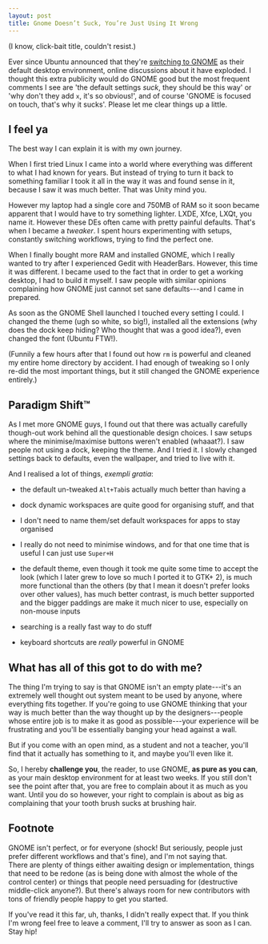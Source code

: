 ```yaml
---
layout: post
title: Gnome Doesn’t Suck, You’re Just Using It Wrong
---
```


(I know, click-bait title, couldn't resist.)

Ever since Ubuntu announced that they're [switching to GNOME][0] as 
their default desktop environment, online discussions about it have 
exploded. I thought this extra publicity would do GNOME good but the 
most frequent comments I see are 'the default settings _suck_, they 
should be this way' or 'why don't they add `x`, it's so obvious!', and 
of course 'GNOME is focused on touch, that's why it sucks'. Please let 
me clear things up a little.

I feel ya
---------

The best way I can explain it is with my own journey.

When I first tried Linux I came into a world where everything was different to
what I had known for years. But instead of trying to turn it back to something
familiar I took it all in the way it was and found sense in it, because I saw
it was much better. That was Unity mind you.

However my laptop had a single core and 750MB of RAM so it soon became apparent
that I would have to try something lighter. LXDE, Xfce, LXQt, you name it.
However these DEs often came with pretty painful defaults. That's when I became
a _tweaker_. I spent hours experimenting with setups, constantly switching
workflows, trying to find the perfect one.

When I finally bought more RAM and installed GNOME, which I really wanted to
try after I experienced Gedit with HeaderBars. However, this time it was
different. I became used to the fact that in order to get a working desktop, I
had to build it myself. I saw people with similar opinions complaining how
GNOME just cannot set sane defaults---and I came in prepared.

As soon as the GNOME Shell launched I touched every setting I could. I changed
the theme (ugh so white, so big!), installed all the extensions (why does the
dock keep hiding? Who thought that was a good idea?), even changed the font
(Ubuntu FTW!).

(Funnily a few hours after that I found out how `rm` is powerful and cleaned my
entire home directory by accident. I had enough of tweaking so I only re-did
the most important things, but it still changed the GNOME experience entirely.)

Paradigm Shift™
---------------

As I met more GNOME guys, I found out that there was actually carefully
though-out work behind all the questionable design choices. I saw setups where
the minimise/maximise buttons weren't enabled (whaaat?). I saw people not using
a dock, keeping the theme. And I tried it. I slowly changed settings back to
defaults, even the wallpaper, and tried to live with it.

And I realised a lot of things, _exempli gratia_:

 * the default un-tweaked `Alt+Tab`is actually much better than having a 

 * dock dynamic workspaces are quite good for organising stuff, and that 

 * I don't need to name them/set default workspaces for apps to stay 
   organised

 * I really do not need to minimise windows, and for that one time that 
   is useful I can just use `Super+H`

 * the default theme, even though it took me quite some time  to accept 
   the look (which I later grew to love so much I ported it to GTK+
   2), is much more functional than the others (by that I mean it 
   doesn't prefer looks over other values), has much better contrast, is 
   much better supported and the bigger paddings are make it much nicer 
   to use, especially on non-mouse inputs

 * searching is a really fast way to do stuff 

 * keyboard shortcuts are _really_ powerful in GNOME

What has all of this got to do with me?
---------------------------------------

The thing I'm trying to say is that GNOME isn't an empty plate---it's an
extremely well thought out system meant to be used by anyone, where everything
fits together. If you're going to use GNOME thinking that your way is much
better than the way thought up by the designers---people whose entire job is to
make it as good as possible---your experience will be frustrating and you'll be
essentially banging your head against a wall.

But if you come with an open mind, as a student and not a teacher, you'll find
that it actually has something to it, and maybe you'll even like it.

So, I hereby **challenge you**, the reader, to use GNOME, **as pure as you
can**, as your main desktop environment for at least two weeks. If you still
don't see the point after that, you are free to complain about it as much as
you want. Until you do so however, your right to complain is about as big as
complaining that your tooth brush sucks at brushing hair.

Footnote
--------

GNOME isn't perfect, or for everyone (shock! But seriously, people just 
prefer different workflows and that's fine), and I'm not saying that.  
There are plenty of things either awaiting design or implementation, 
things that need to be redone (as is being done with almost the whole of 
the control center) or things that people need persuading for 
(destructive middle-click anyone?). But there's always room for new 
contributors with tons of friendly people happy to get you started.

If you've read it this far, uh, thanks, I didn't really expect that. If you
think I'm wrong feel free to leave a comment, I'll try to answer as soon as I
can. Stay hip!

[0]: http://www.omgubuntu.co.uk/2017/04/ubuntu-18-04-ship-gnome-desktop-not-unity

[//]: # ( vim: set tw=72 fo=awntq spell spelllang=en:)
